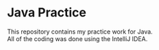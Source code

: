 # Java Practice
This repository contains my practice work for Java.\
All of the coding was done using the IntelliJ IDEA.

